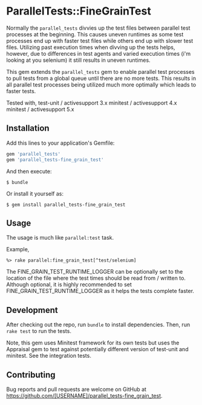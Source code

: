 # ParallelTests::FineGrainTest

Normally the `parallel_tests` divvies up the test files between parallel test processes at the
beginning. This causes uneven runtimes as some test processes end up with faster test files while others end up with slower test files. Utilizing past execution times when divving up the tests helps, however, due to differences in test agents and varied execution times (i'm looking at you selenium) it still results in uneven runtimes.

This gem extends the `parallel_tests` gem to enable parallel test processes to pull tests from a global queue until there are no more tests. This results in all parallel test processes being
utilized much more optimally which leads to faster tests.

Tested with,
test-unit / activesupport 3.x
minitest / activesupport 4.x
minitest / activesupport 5.x

## Installation

Add this lines to your application's Gemfile:

```ruby
gem 'parallel_tests'
gem 'parallel_tests-fine_grain_test'
```

And then execute:

    $ bundle

Or install it yourself as:

    $ gem install parallel_tests-fine_grain_test

## Usage

The usage is much like `parallel:test` task.

Example,
```
%> rake parallel:fine_grain_test[^test/selenium]
```

The FINE_GRAIN_TEST_RUNTIME_LOGGER can be optionally set to the location of the file where the test times should be read from / written to. Although optional, it is highly recommended to set FINE_GRAIN_TEST_RUNTIME_LOGGER as it helps the tests complete faster.

## Development

After checking out the repo, run `bundle` to install dependencies. Then, run `rake test` to run the tests.

Note, this gem uses Minitest framework for its own tests but uses the Appraisal gem to test against potentially different version of test-unit and minitest. See the integration tests.

## Contributing

Bug reports and pull requests are welcome on GitHub at https://github.com/[USERNAME]/parallel_tests-fine_grain_test.

